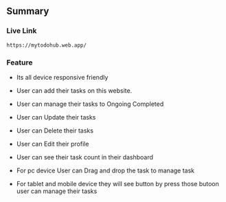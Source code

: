 ## Summary

### Live Link

    https://mytodohub.web.app/

### Feature

  - Its all device responsive friendly

  -  User can add their tasks on this website.

  -  User can manage their tasks to Ongoing Completed

  -  User can Update their tasks

  - User can Delete their tasks

  - User can Edit their profile

  - User can see their task count in their dashboard

  - For pc device User can Drag and drop the task to  manage task

  - For tablet and mobile device they will see button by press those butoon user can manage their tasks